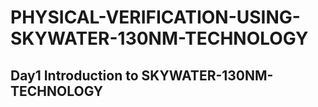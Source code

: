 # PHYSICAL-VERIFICATION-USING-SKYWATER-130NM-TECHNOLOGY
## Day1 Introduction to SKYWATER-130NM-TECHNOLOGY
